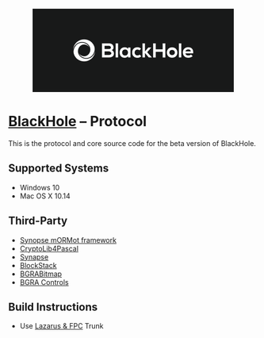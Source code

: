 <p align="center">
  <img src="res/head.png" alt="BlackHole"/>
</p>

# [BlackHole][BH_DOMAIN] – Protocol

This is the protocol and core source code for the beta version of BlackHole.

## Supported Systems
* Windows 10
* Mac OS X 10.14

## Third-Party
* [Synopse mORMot framework](https://synopse.info/fossil/wiki?name=SQLite3+Framework)
* [CryptoLib4Pascal](https://github.com/Xor-el/CryptoLib4Pascal)
* [Synapse](http://wiki.freepascal.org/Synapse)
* [BlockStack](https://github.com/blackholeorganization/BlockstackPascal)
* [BGRABitmap](https://github.com/bgrabitmap/bgrabitmap)
* [BGRA Controls](https://github.com/bgrabitmap/bgracontrols)

## Build Instructions
* Use [Lazarus & FPC](https://www.lazarus-ide.org) Trunk

[//]: # (LINKS)
[BH_DOMAIN]: https://blackhole.run/